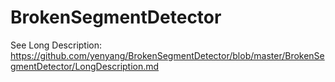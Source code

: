 # BrokenSegmentDetector

See Long Description: https://github.com/yenyang/BrokenSegmentDetector/blob/master/BrokenSegmentDetector/LongDescription.md